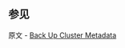 ## 参见

原文 - [Back Up Cluster Metadata]( https://docs.mongodb.com/manual/tutorial/backup-sharded-cluster-metadata/ )

